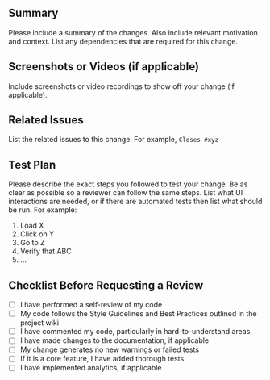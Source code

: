 ## Summary

Please include a summary of the changes. Also include relevant motivation and context. List any dependencies that are required for this change.

## Screenshots or Videos (if applicable)

Include screenshots or video recordings to show off your change (if applicable).

## Related Issues

List the related issues to this change. For example, `Closes #xyz`

## Test Plan

Please describe the exact steps you followed to test your change. Be as clear as possible so a reviewer can follow the same steps. List what UI interactions are needed, or if there are automated tests then list what should be run. For example:

1. Load X
2. Click on Y
3. Go to Z
4. Verify that ABC
5. ...

## Checklist Before Requesting a Review

- [ ] I have performed a self-review of my code
- [ ] My code follows the Style Guidelines and Best Practices outlined in the project wiki
- [ ] I have commented my code, particularly in hard-to-understand areas
- [ ] I have made changes to the documentation, if applicable
- [ ] My change generates no new warnings or failed tests
- [ ] If it is a core feature, I have added thorough tests
- [ ] I have implemented analytics, if applicable
